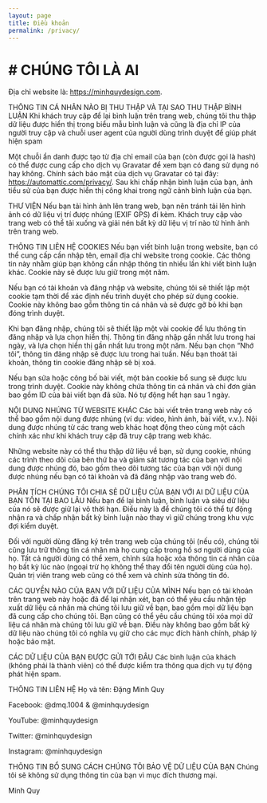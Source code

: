 ```yaml
---
layout: page
title: Điều khoản
permalink: /privacy/
---
```


# # CHÚNG TÔI LÀ AI
Địa chỉ website là: https://minhquydesign.com.

THÔNG TIN CÁ NHÂN NÀO BỊ THU THẬP VÀ TẠI SAO THU THẬP
BÌNH LUẬN
Khi khách truy cập để lại bình luận trên trang web, chúng tôi thu thập dữ liệu được hiển thị trong biểu mẫu bình luận và cũng là địa chỉ IP của người truy cập và chuỗi user agent của người dùng trình duyệt để giúp phát hiện spam

Một chuỗi ẩn danh được tạo từ địa chỉ email của bạn (còn được gọi là hash) có thể được cung cấp cho dịch vụ Gravatar để xem bạn có đang sử dụng nó hay không. Chính sách bảo mật của dịch vụ Gravatar có tại đây: https://automattic.com/privacy/. Sau khi chấp nhận bình luận của bạn, ảnh tiểu sử của bạn được hiển thị công khai trong ngữ cảnh bình luận của bạn.

THƯ VIỆN
Nếu bạn tải hình ảnh lên trang web, bạn nên tránh tải lên hình ảnh có dữ liệu vị trí được nhúng (EXIF GPS) đi kèm. Khách truy cập vào trang web có thể tải xuống và giải nén bất kỳ dữ liệu vị trí nào từ hình ảnh trên trang web.

THÔNG TIN LIÊN HỆ
COOKIES
Nếu bạn viết bình luận trong website, bạn có thể cung cấp cần nhập tên, email địa chỉ website trong cookie. Các thông tin này nhằm giúp bạn không cần nhập thông tin nhiều lần khi viết bình luận khác. Cookie này sẽ được lưu giữ trong một năm.

Nếu bạn có tài khoản và đăng nhập và website, chúng tôi sẽ thiết lập một cookie tạm thời để xác định nếu trình duyệt cho phép sử dụng cookie. Cookie này không bao gồm thông tin cá nhân và sẽ được gỡ bỏ khi bạn đóng trình duyệt.

Khi bạn đăng nhập, chúng tôi sẽ thiết lập một vài cookie để lưu thông tin đăng nhập và lựa chọn hiển thị. Thông tin đăng nhập gần nhất lưu trong hai ngày, và lựa chọn hiển thị gần nhất lưu trong một năm. Nếu bạn chọn “Nhớ tôi”, thông tin đăng nhập sẽ được lưu trong hai tuần. Nếu bạn thoát tài khoản, thông tin cookie đăng nhập sẽ bị xoá.

Nếu bạn sửa hoặc công bố bài viết, một bản cookie bổ sung sẽ được lưu trong trình duyệt. Cookie này không chứa thông tin cá nhân và chỉ đơn giản bao gồm ID của bài viết bạn đã sửa. Nó tự động hết hạn sau 1 ngày.

NỘI DUNG NHÚNG TỪ WEBSITE KHÁC
Các bài viết trên trang web này có thể bao gồm nội dung được nhúng (ví dụ: video, hình ảnh, bài viết, v.v.). Nội dung được nhúng từ các trang web khác hoạt động theo cùng một cách chính xác như khi khách truy cập đã truy cập trang web khác.

Những website này có thể thu thập dữ liệu về bạn, sử dụng cookie, nhúng các trình theo dõi của bên thứ ba và giám sát tương tác của bạn với nội dung được nhúng đó, bao gồm theo dõi tương tác của bạn với nội dung được nhúng nếu bạn có tài khoản và đã đăng nhập vào trang web đó.

PHÂN TÍCH
CHÚNG TÔI CHIA SẺ DỮ LIỆU CỦA BẠN VỚI AI
DỮ LIỆU CỦA BẠN TỒN TẠI BAO LÂU
Nếu bạn để lại bình luận, bình luận và siêu dữ liệu của nó sẽ được giữ lại vô thời hạn. Điều này là để chúng tôi có thể tự động nhận ra và chấp nhận bất kỳ bình luận nào thay vì giữ chúng trong khu vực đợi kiểm duyệt.

Đối với người dùng đăng ký trên trang web của chúng tôi (nếu có), chúng tôi cũng lưu trữ thông tin cá nhân mà họ cung cấp trong hồ sơ người dùng của họ. Tất cả người dùng có thể xem, chỉnh sửa hoặc xóa thông tin cá nhân của họ bất kỳ lúc nào (ngoại trừ họ không thể thay đổi tên người dùng của họ). Quản trị viên trang web cũng có thể xem và chỉnh sửa thông tin đó.

CÁC QUYỀN NÀO CỦA BẠN VỚI DỮ LIỆU CỦA MÌNH
Nếu bạn có tài khoản trên trang web này hoặc đã để lại nhận xét, bạn có thể yêu cầu nhận tệp xuất dữ liệu cá nhân mà chúng tôi lưu giữ về bạn, bao gồm mọi dữ liệu bạn đã cung cấp cho chúng tôi. Bạn cũng có thể yêu cầu chúng tôi xóa mọi dữ liệu cá nhân mà chúng tôi lưu giữ về bạn. Điều này không bao gồm bất kỳ dữ liệu nào chúng tôi có nghĩa vụ giữ cho các mục đích hành chính, pháp lý hoặc bảo mật.

CÁC DỮ LIỆU CỦA BẠN ĐƯỢC GỬI TỚI ĐÂU
Các bình luận của khách (không phải là thành viên) có thể được kiểm tra thông qua dịch vụ tự động phát hiện spam.

THÔNG TIN LIÊN HỆ
Họ và tên: Đặng Minh Quy

Facebook: @dmq.1004 & @minhquydesign

YouTube: @minhquydesign

Twitter: @minhquydesign

Instagram: @minhquydesign

THÔNG TIN BỔ SUNG
CÁCH CHÚNG TÔI BẢO VỆ DỮ LIỆU CỦA BẠN
Chúng tôi sẽ không sử dụng thông tin của bạn vì mục đích thương mại.

Minh Quy












